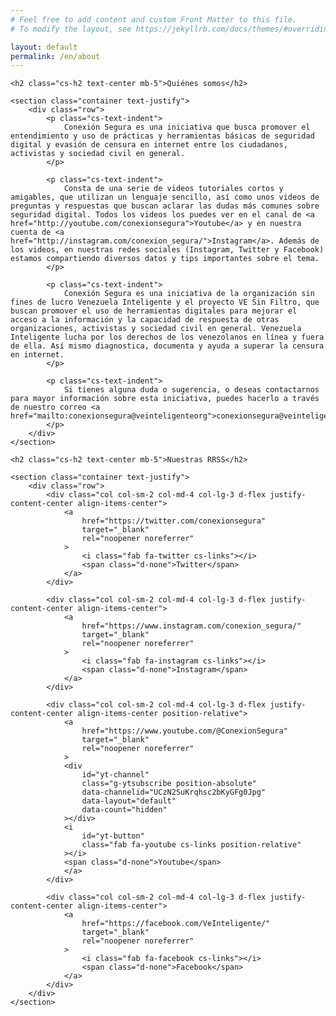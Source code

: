 ```yaml
---
# Feel free to add content and custom Front Matter to this file.
# To modify the layout, see https://jekyllrb.com/docs/themes/#overriding-theme-defaults

layout: default
permalink: /en/about
---
```


 <section class="my-5">

    <h2 class="cs-h2 text-center mb-5">Quiénes somos</h2>

    <section class="container text-justify">
        <div class="row">
            <p class="cs-text-indent">
                Conexión Segura es una iniciativa que busca promover el entendimiento y uso de prácticas y herramientas básicas de seguridad digital y evasión de censura en internet entre los ciudadanos, activistas y sociedad civil en general.
            </p>

            <p class="cs-text-indent">
                Consta de una serie de videos tutoriales cortos y amigables, que utilizan un lenguaje sencillo, así como unos videos de preguntas y respuestas que buscan aclarar las dudas más comunes sobre seguridad digital. Todos los videos los puedes ver en el canal de <a href="http://youtube.com/conexionsegura">Youtube</a> y en nuestra cuenta de <a href="http://instagram.com/conexion_segura/">Instagram</a>. Además de los videos, en nuestras redes sociales (Instagram, Twitter y Facebook) estamos compartiendo diversos datos y tips importantes sobre el tema.
            </p>

            <p class="cs-text-indent">
                Conexión Segura es una iniciativa de la organización sin fines de lucro Venezuela Inteligente y el proyecto VE Sin Filtro, que buscan promover el uso de herramientas digitales para mejorar el acceso a la información y la capacidad de respuesta de otras organizaciones, activistas y sociedad civil en general. Venezuela Inteligente lucha por los derechos de los venezolanos en línea y fuera de ella. Así mismo diagnostica, documenta y ayuda a superar la censura en internet.
            </p>

            <p class="cs-text-indent">
                Si tienes alguna duda o sugerencia, o deseas contactarnos para mayor información sobre esta iniciativa, puedes hacerlo a través de nuestro correo <a href="mailto:conexionsegura@veinteligenteorg">conexionsegura@veinteligente.org</a>
            </p>
        </div>
    </section>

</section>

<section class="my-5">

    <h2 class="cs-h2 text-center mb-5">Nuestras RRSS</h2>

    <section class="container text-justify">
        <div class="row">
            <div class="col col-sm-2 col-md-4 col-lg-3 d-flex justify-content-center align-items-center">
                <a
                    href="https://twitter.com/conexionsegura"
                    target="_blank"
                    rel="noopener noreferrer"
                >
                    <i class="fab fa-twitter cs-links"></i>
                    <span class="d-none">Twitter</span>
                </a>
            </div>

            <div class="col col-sm-2 col-md-4 col-lg-3 d-flex justify-content-center align-items-center">
                <a
                    href="https://www.instagram.com/conexion_segura/"
                    target="_blank"
                    rel="noopener noreferrer"
                >
                    <i class="fab fa-instagram cs-links"></i>
                    <span class="d-none">Instagram</span>
                </a>
            </div>

            <div class="col col-sm-2 col-md-4 col-lg-3 d-flex justify-content-center align-items-center position-relative">
                <a
                    href="https://www.youtube.com/@ConexionSegura"
                    target="_blank"
                    rel="noopener noreferrer"
                >
                <div
                    id="yt-channel"
                    class="g-ytsubscribe position-absolute"
                    data-channelid="UCzN2SuKrqhsc2bKyGFg0Jpg"
                    data-layout="default"
                    data-count="hidden"
                ></div>
                <i
                    id="yt-button"
                    class="fab fa-youtube cs-links position-relative"
                ></i>
                <span class="d-none">Youtube</span>
                </a>
            </div>

            <div class="col col-sm-2 col-md-4 col-lg-3 d-flex justify-content-center align-items-center">
                <a
                    href="https://facebook.com/VeInteligente/"
                    target="_blank"
                    rel="noopener noreferrer"
                >
                    <i class="fab fa-facebook cs-links"></i>
                    <span class="d-none">Facebook</span>
                </a>
            </div>
        </div>
    </section>

</section>
